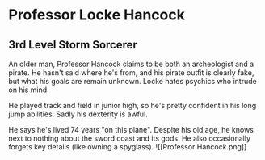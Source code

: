 # Professor Locke Hancock
## 3rd Level Storm Sorcerer
An older man, Professor Hancock claims to be both an archeologist and a pirate. He hasn't said where he's from, and his pirate outfit is clearly fake, but what his goals are remain unknown. Locke hates psychics who intrude on his mind.

He played track and field in junior high, so he's pretty confident in his long jump abilities. Sadly his dexterity is awful.

He says he's lived 74 years "on this plane". Despite his old age, he knows next to nothing about the sword coast and its gods. He also occasionally forgets key details (like owning a spyglass).
![[Professor Hancock.png]]